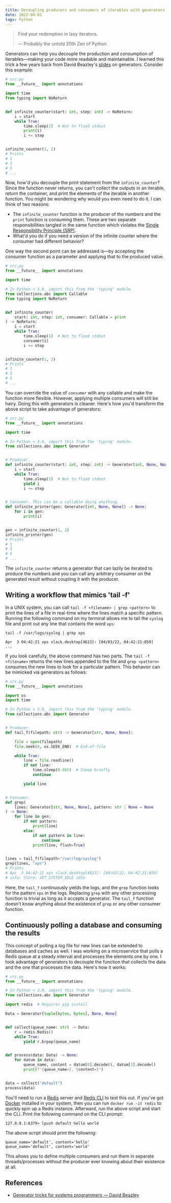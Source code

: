```yaml
---
title: Decoupling producers and consumers of iterables with generators in Python
date: 2022-04-01
tags: Python
---
```


> Find your redemption in lazy iterators.
>
> — Probably the untold 20th Zen of Python


Generators can help you decouple the production and consumption of iterables—making your code more readable and maintainable. I learned this trick a few years back from David Beazley's [slides](https://www.dabeaz.com/generators/Generators.pdf) on generators. Consider this example:

```python
# src.py
from __future__ import annotations

import time
from typing import NoReturn


def infinite_counter(start: int, step: int) -> NoReturn:
    i = start
    while True:
        time.sleep(1)  # Not to flood stdout
        print(i)
        i += step


infinite_counter(1, 2)
# Prints
# 1
# 3
# 5
# ...
```

Now, how'd you decouple the print statement from the `infinite_counter`? Since the function never returns, you can't collect the outputs in an iterable, return the container, and print the elements of the iterable in another function. You might be wondering why would you even need to do it. I can think of two reasons:

* The `infinite_counter` function is the producer of the numbers and the `print` function is consuming them. These are two separate responsibilities tangled in the same function which violates the [Single Responsibility Principle (SRP)](https://en.wikipedia.org/wiki/Single-responsibility_principle).
* What'd you do if you need a version of the infinite counter where the consumer had different behavior?

One way the second point can be addressed is—by accepting the consumer function as a parameter and applying that to the produced value.


```python
# src.py
from __future__ import annotations

import time

# In Python < 3.9, import this from the 'typing' module.
from collections.abc import Callable
from typing import NoReturn


def infinite_counter(
    start: int, step: int, consumer: Callable = print
) -> NoReturn:
    i = start
    while True:
        time.sleep(1)  # Not to flood stdout
        consumer(i)
        i += step


infinite_counter(1, 2)
# Prints
# 1
# 3
# 5
# ...
```
You can override the value of `consumer` with any callable and make the function more flexible. However, applying multiple consumers will still be hairy. Doing this with generators is cleaner. Here's how you'd transform the above script to take advantage of generators:


```python
# src.py
from __future__ import annotations

import time

# In Python < 3.9, import this from the 'typing' module.
from collections.abc import Generator


# Producer.
def infinite_counter(start: int, step: int) -> Generator[int, None, None]:
    i = start
    while True:
        time.sleep(1)  # Not to flood stdout
        yield i
        i += step


# Consumer. This can be a callable doing anything.
def infinite_printer(gen: Generator[int, None, None]) -> None:
    for i in gen:
        print(i)


gen = infinite_counter(1, 2)
infinite_printer(gen)
# Prints
# 1
# 3
# 5
# ...
```

The `infinite_counter` returns a generator that can lazily be iterated to produce the numbers and you can call any arbitrary consumer on the generated result without coupling it with the producer.

## Writing a workflow that mimics 'tail -f'

In a UNIX system, you can call `tail -f <filename> | grep <pattern>` to print the lines of a file in real-time where the lines match a specific pattern. Running the following command on my terminal allows me to tail the `syslog` file and print out any line that contains the word `xps`:

```
tail -f /var/logs/syslog | grep xps
```

```
Apr  3 04:42:21 xps slack.desktop[4613]: [04/03/22, 04:42:21:859]
...
```

If you look carefully, the above command has two parts. The `tail -f <filename>` returns the new lines appended to the file and `grep <pattern>` consumes the new lines to look for a particular pattern. This behavior can be mimicked via generators as follows:


```python
# src.py
from __future__ import annotations

import os
import time

# In Python < 3.9, import this from the 'typing' module.
from collections.abc import Generator


# Producer.
def tail_f(filepath: str) -> Generator[str, None, None]:

    file = open(filepath)
    file.seek(0, os.SEEK_END)  # End-of-file

    while True:
        line = file.readline()
        if not line:
            time.sleep(0.001)  # Sleep briefly
            continue

        yield line


# Consumer.
def grep(
    lines: Generator[str, None, None], pattern: str | None = None
) -> None:
    for line in gen:
        if not pattern:
            print(line)
        else:
            if not pattern in line:
                continue
            print(line, flush=True)


lines = tail_f(filepath="/var/log/syslog")
grep(lines, "xps")
# Prints
# Apr  3 04:42:21 xps slack.desktop[4613]: [04/03/22, 04:42:21:859]
# info: Store: SET_SYSTEM_IDLE idle
```

Here, the `tail_f` continuously yields the logs, and the `grep` function looks for the pattern `xps` in the logs. Replacing `grep` with any other processing function is trivial as long as it accepts a generator. The `tail_f` function doesn't know anything about the existence of `grep` or any other consumer function.

## Continuously polling a database and consuming the results

This concept of polling a log file for new lines can be extended to databases and caches as well. I was working on a microservice that polls a Redis queue at a steady interval and processes the elements one by one. I took advantage of generators to decouple the function that collects the data and the one that processes the data. Here's how it works:

```python
# src.py
from __future__ import annotations

# In Python < 3.9, import this from the 'typing' module.
from collections.abc import Generator

import redis  # Requires pip install

Data = Generator[tuple[bytes, bytes], None, None]


def collect(queue_name: str) -> Data:
    r = redis.Redis()
    while True:
        yield r.brpop(queue_name)


def process(data: Data) -> None:
    for datum in data:
        queue_name, content = datum[0].decode(), datum[1].decode()
        print(f"{queue_name=}, {content=}")


data = collect("default")
process(data)
```

You'll need to run a [Redis](https://redis.io) server and [Redis CLI](https://redis.io/docs/manual/cli/) to test this out. If you've got [Docker](https://www.docker.com/) installed in your system, then you can run `docker run -it redis` to quickly spin up a Redis instance. Afterward, run the above script and start the CLI. Print the following command on the CLI prompt:

```
127.0.0.1:6379> lpush default hello world
```
The above script should print the following:

```
queue_name='default', content='hello'
queue_name='default', content='world'
```

This allows you to define multiple consumers and run them in separate threads/processes without the producer ever knowing about their existence at all.

## References

* [Generator tricks for systems programmers — David Beazley](https://www.dabeaz.com/generators/Generators.pdf)

